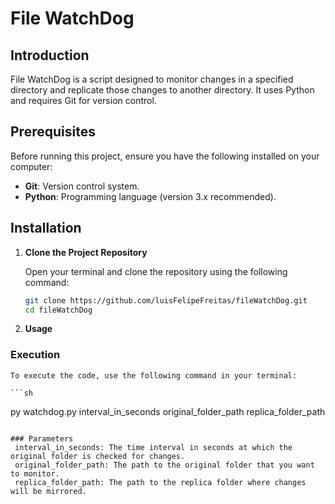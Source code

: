 # File WatchDog

## Introduction

File WatchDog is a script designed to monitor changes in a specified directory and replicate those changes to another directory. It uses Python and requires Git for version control.

## Prerequisites

Before running this project, ensure you have the following installed on your computer:

- **Git**: Version control system.
- **Python**: Programming language (version 3.x recommended).

## Installation

1. **Clone the Project Repository**

   Open your terminal and clone the repository using the following command:

   ```sh
   git clone https://github.com/luisFelipeFreitas/fileWatchDog.git
   cd fileWatchDog
   ```
2. **Usage**

### Execution

    To execute the code, use the following command in your terminal:

    ```sh
   py watchdog.py interval_in_seconds original_folder_path replica_folder_path
   ```

### Parameters
    interval_in_seconds: The time interval in seconds at which the original folder is checked for changes.
    original_folder_path: The path to the original folder that you want to monitor.
    replica_folder_path: The path to the replica folder where changes will be mirrored.